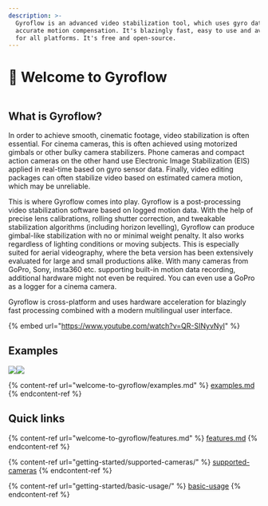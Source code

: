 ```yaml
---
description: >-
  Gyroflow is an advanced video stabilization tool, which uses gyro data for
  accurate motion compensation. It's blazingly fast, easy to use and available
  for all platforms. It's free and open-source.
---
```


# 👋 Welcome to Gyroflow

<figure><img src="https://raw.githubusercontent.com/gyroflow/gyroflow/master/resources/screenshot.jpg" alt=""><figcaption></figcaption></figure>

## What is Gyroflow?

In order to achieve smooth, cinematic footage, video stabilization is often essential. For cinema cameras, this is often achieved using motorized gimbals or other bulky camera stabilizers. Phone cameras and compact action cameras on the other hand use Electronic Image Stabilization (EIS) applied in real-time based on gyro sensor data. Finally, video editing packages can often stabilize video based on estimated camera motion, which may be unreliable.

This is where Gyroflow comes into play. Gyroflow is a post-processing video stabilization software based on logged motion data. With the help of precise lens calibrations, rolling shutter correction, and tweakable stabilization algorithms (including horizon levelling), Gyroflow can produce gimbal-like stabilization with no or minimal weight penalty. It also works regardless of lighting conditions or moving subjects. This is especially suited for aerial videography, where the beta version has been extensively evaluated for large and small productions alike. With many cameras from GoPro, Sony, insta360 etc. supporting built-in motion data recording, additional hardware might not even be required. You can even use a GoPro as a logger for a cinema camera.

Gyroflow is cross-platform and uses hardware acceleration for blazingly fast processing combined with a modern multilingual user interface.

{% embed url="https://www.youtube.com/watch?v=QR-SINyvNyI" %}

## Examples

![](https://github.com/gyroflow/gyroflow/raw/master/resources/comparison1.gif)![](https://github.com/gyroflow/gyroflow/raw/master/resources/comparison2.gif)

{% content-ref url="welcome-to-gyroflow/examples.md" %}
[examples.md](welcome-to-gyroflow/examples.md)
{% endcontent-ref %}

## Quick links

{% content-ref url="welcome-to-gyroflow/features.md" %}
[features.md](welcome-to-gyroflow/features.md)
{% endcontent-ref %}

{% content-ref url="getting-started/supported-cameras/" %}
[supported-cameras](getting-started/supported-cameras/)
{% endcontent-ref %}

{% content-ref url="getting-started/basic-usage/" %}
[basic-usage](getting-started/basic-usage/)
{% endcontent-ref %}
